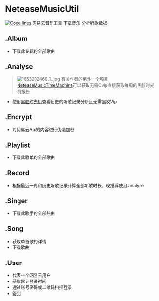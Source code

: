# NeteaseMusicUtil
[![Code lines](https://img.shields.io/tokei/lines/github/aquamarine5/NeteaseMusicUtil)](https://github.com/aquamarine5/NeteaseMusicUtil)
网易云音乐工具 下载音乐 分析听歌数据
## .Album
- 下载此专辑的全部歌曲
## .Analyse
> ![1653202468_1_.jpg](https://s2.loli.net/2022/05/22/6uXZUTajChSw42s.png)
> 有关作者的另外一个项目[NeteaseMusicTimeMachine](https://github.com/aquamarine5/NeteaseMusicTimeMachine)可以获取无需Cvip直接获取每周的黑胶时光机报告
- 使用[黑胶时光机](https://music.163.com/prime/m/viptimemachine)查看历史的听歌记录分析且无需黑胶Vip
## .Encrypt
- 对网易云Api的内容进行伪造加密
## .Playlist
- 下载此歌单的全部歌曲
## .Record
- 根据最近一周和历史听歌记录计算全部听歌时长，现推荐使用.analyse
## .Singer
- 下载此歌手的全部热曲
## .Song
- 获取单首歌的详情
- 下载歌曲
## .User
- 代表一个网易云用户
- 获取累计登录时间
- 通过账号密码或二维码扫描登录
- 签到
